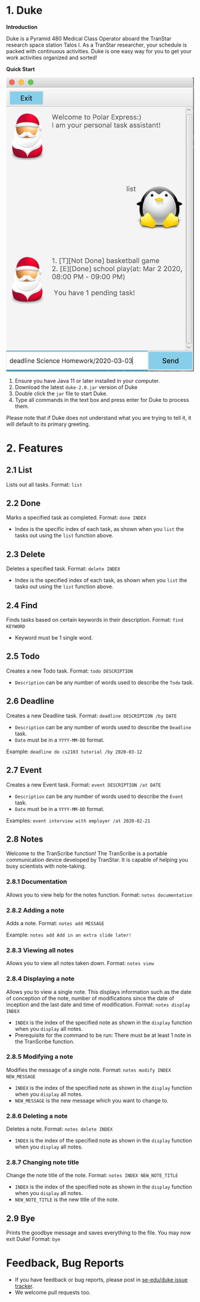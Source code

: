 # 1. Duke

**Introduction**

Duke is a Pyramid 480 Medical Class Operator aboard the TranStar research space station Talos I. As a TranStar researcher, your schedule is packed with continuous activities. Duke is one easy way for you to get your work activities organized and sorted!

**Quick Start**

![UI logo](/Ui.png)

1. Ensure you have Java 11 or later installed in your computer.
2. Download the latest `duke-2.0.jar` version of Duke
3. Double click the `jar` file to start Duke.
4. Type all commands in the text box and press enter for Duke to process them.

Please note that if Duke does not understand what you are trying to tell it, it will default to its primary greeting.

# 2. Features

## 2.1 List
Lists out all tasks.
Format: `list`

## 2.2 Done
Marks a specified task as completed. 
Format: `done INDEX`

- Index is the specific index of each task, as shown when you `list` the tasks out using the `list` function above.  

## 2.3 Delete
Deletes a specified task.
Format: `delete INDEX`

- Index is the specified index of each task, as shown when you `list` the tasks out using the `list` function above.

## 2.4 Find
Finds tasks based on certain keywords in their description.
Format: `find KEYWORD`

- Keyword must be 1 single word.

## 2.5 Todo
Creates a new Todo task. 
Format: `todo DESCRIPTION`

- `Description` can be any number of words used to describe the `Todo` task.

## 2.6 Deadline
Creates a new Deadline task.
Format: `deadline DESCRIPTION /by DATE`

- `Description` can be any number of words used to describe the `Deadline` task.
- `Date` must be in a `YYYY-MM-DD` format. 

Example: `deadline do cs2103 tutorial /by 2020-03-12`

## 2.7 Event
Creates a new Event task. 
Format: `event DESCRIPTION /at DATE`

- `Description` can be any number of words used to describe the `Event` task.
- `Date` must be in a `YYYY-MM-DD` format. 

Examples: `event interview with employer /at 2020-02-21`

## 2.8 Notes
Welcome to the TranScribe function! The TranScribe is a portable communication device developed by TranStar. It is capable of helping you busy scientists with note-taking.

### 2.8.1 Documentation
Allows you to view help for the notes function. 
Format: `notes documentation`

### 2.8.2 Adding a note
Adds a note.
Format: `notes add MESSAGE`

Example: `notes add Add in an extra slide later!`

### 2.8.3 Viewing all notes
Allows you to view all notes taken down.
Format: `notes view`

### 2.8.4 Displaying a note
Allows you to view a single note. This displays information such as the date of conception of the note, number of modifications since the date of inception and the last date and time of modification.
Format: `notes display INDEX`

- `INDEX` is the index of the specified note as shown in the `display` function when you `display` all notes.
- Prerequisite for the command to be run: There must be at least 1 note in the TranScribe function. 

### 2.8.5 Modifying a note
Modifies the message of a single note. 
Format: `notes modify INDEX NEW_MESSAGE`

- `INDEX` is the index of the specified note as shown in the `display` function when you `display` all notes.
- `NEW_MESSAGE` is the new message which you want to change to.

### 2.8.6 Deleting a note
Deletes a note.
Format: `notes delete INDEX`

- `INDEX` is the index of the specified note as shown in the `display` function when you `display` all notes.

### 2.8.7 Changing note title
Change the note title of the note.
Format: `notes INDEX NEW_NOTE_TITLE`

- `INDEX` is the index of the specified note as shown in the `display` function when you `display` all notes.
- `NEW_NOTE_TITLE` is the new title of the note.

## 2.9 Bye
Prints the goodbye message and saves everything to the file. You may now exit Duke!
Format: `bye` 

# Feedback, Bug Reports

* If you have feedback or bug reports, please post in [se-edu/duke issue tracker](https://github.com/se-edu/duke/issues).
* We welcome pull requests too.